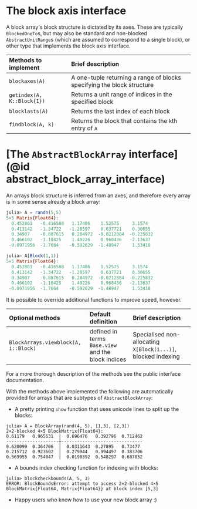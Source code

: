 # The block axis interface

A block array's block structure is dictated by its axes. These
are typically `BlockedOneTo`s, but may also be standard and non-blocked `AbstractUnitRange`s
(which are assumed to correspond to a single block), or other type that implements
the block axis interface.


| Methods to implement       | Brief description                                                      |
| :------------------------- | :--------------------------------------------------------------------- |
| `blockaxes(A)`             | A one-tuple returning a range of blocks specifying the block structure |
| `getindex(A, K::Block{1})` | Returns a unit range of indices in the specified block                 |
| `blocklasts(A)`            | Returns the last index of each block                                   |
| `findblock(A, k)`          | Returns the block that contains the `k`th entry of `A`                 |

# [The `AbstractBlockArray` interface](@id abstract_block_array_interface)

An arrays block structure is inferred from an axes, and therefore every array
is in some sense already a block array:
```julia
julia> A = randn(5,5)
5×5 Matrix{Float64}:
  0.452801   -0.416508   1.17406    1.52575     3.1574  
  0.413142   -1.34722   -1.28597    0.637721    0.30655 
  0.34907    -0.887615   0.284972  -0.0212884  -0.225832
  0.466102   -1.10425    1.49226    0.968436   -2.13637 
 -0.0971956  -1.7664    -0.592629  -1.48947     1.53418 

julia> A[Block(1,1)]
5×5 Matrix{Float64}:
  0.452801   -0.416508   1.17406    1.52575     3.1574  
  0.413142   -1.34722   -1.28597    0.637721    0.30655 
  0.34907    -0.887615   0.284972  -0.0212884  -0.225832
  0.466102   -1.10425    1.49226    0.968436   -2.13637 
 -0.0971956  -1.7664    -0.592629  -1.48947     1.53418 
```
It is possible to override additional functions to improve speed, however.

| Optional methods                     | Default definition                                 | Brief description                                             |
| :----------------------------------- | :------------------------------------------------- | :------------------------------------------------------------ |
| `BlockArrays.viewblock(A, i::Block)` | defined in terms `Base.view` and the block indices | Specialised non-allocating `X[Block(i...)]`, blocked indexing |

For a more thorough description of the methods see the public interface documentation.

With the methods above implemented the following are automatically provided for arrays
that are subtypes of `AbstractBlockArray`:

* A pretty printing `show` function that uses unicode lines to split up the blocks:
```
julia> A = BlockArray(rand(4, 5), [1,3], [2,3])
2×2-blocked 4×5 BlockMatrix{Float64}:
0.61179   0.965631  │  0.696476   0.392796  0.712462
--------------------┼-------------------------------
0.620099  0.364706  │  0.0311643  0.27895   0.73477
0.215712  0.923602  │  0.279944   0.994497  0.383706
0.569955  0.754047  │  0.0190392  0.548297  0.687052
```

* A bounds index checking function for indexing with blocks:

```
julia> blockcheckbounds(A, 5, 3)
ERROR: BlockBoundsError: attempt to access 2×2-blocked 4×5 BlockMatrix{Float64, Matrix{Float64}} at block index [5,3]
```

* Happy users who know how to use your new block array :)
